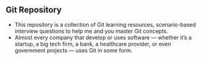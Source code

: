## Git Repository 

- This repository is a collection of Git learning resources, scenario-based interview questions to help me and you master Git concepts.
- Almost every company that develop or uses software — whether it’s a startup, a big tech firm, a bank, a healthcare provider, or even government projects — uses Git in some form. 
